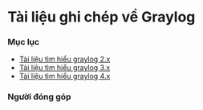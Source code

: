 # Tài liệu ghi chép về Graylog

### Mục lục

- [Tài liệu tìm hiểu graylog 2.x](./docs/graylog-old)
- [Tài liệu tìm hiểu graylog 3.x](./docs/graylog-v3)
- [Tài liệu tìm hiểu graylog 4.x](./docs/graylog-v4)

### Người đóng góp